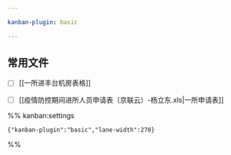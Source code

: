 ```yaml
---

kanban-plugin: basic

---
```


## 常用文件

- [ ] [[一所进丰台机房表格]]
- [ ] [[疫情防控期间进所人员申请表（京联云）-杨立东.xls|一所申请表]]




%% kanban:settings
```
{"kanban-plugin":"basic","lane-width":270}
```
%%
